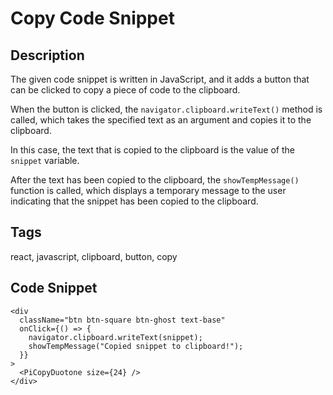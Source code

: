 # Copy Code Snippet

## Description
The given code snippet is written in JavaScript, and it adds a button that can be clicked to copy a piece of code to the clipboard.

When the button is clicked, the `navigator.clipboard.writeText()` method is called, which takes the specified text as an argument and copies it to the clipboard.

In this case, the text that is copied to the clipboard is the value of the `snippet` variable.

After the text has been copied to the clipboard, the `showTempMessage()` function is called, which displays a temporary message to the user indicating that the snippet has been copied to the clipboard.

## Tags
react, javascript, clipboard, button, copy

## Code Snippet
```
<div
  className="btn btn-square btn-ghost text-base"
  onClick={() => {
    navigator.clipboard.writeText(snippet);
    showTempMessage("Copied snippet to clipboard!");
  }}
>
  <PiCopyDuotone size={24} />
</div>
```
